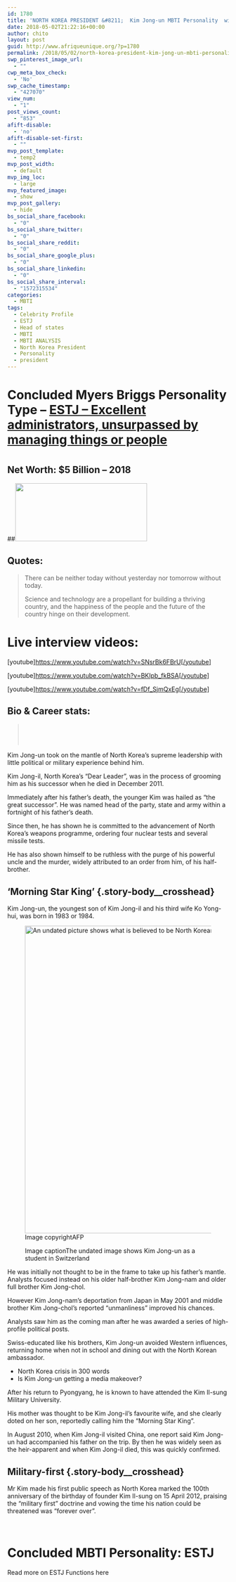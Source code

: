 ```yaml
---
id: 1780
title: 'NORTH KOREA PRESIDENT &#8211;  Kim Jong-un MBTI Personality  with videos, career statistics and Net Worth'
date: 2018-05-02T21:22:16+00:00
author: chito
layout: post
guid: http://www.afriqueunique.org/?p=1780
permalink: /2018/05/02/north-korea-president-kim-jong-un-mbti-personality/
swp_pinterest_image_url:
  - ""
cwp_meta_box_check:
  - 'No'
swp_cache_timestamp:
  - "427070"
view_num:
  - "1"
post_views_count:
  - "853"
afift-disable:
  - 'no'
afift-disable-set-first:
  - ""
mvp_post_template:
  - temp2
mvp_post_width:
  - default
mvp_img_loc:
  - large
mvp_featured_image:
  - show
mvp_post_gallery:
  - hide
bs_social_share_facebook:
  - "0"
bs_social_share_twitter:
  - "0"
bs_social_share_reddit:
  - "0"
bs_social_share_google_plus:
  - "0"
bs_social_share_linkedin:
  - "0"
bs_social_share_interval:
  - "1572315534"
categories:
  - MBTI
tags:
  - Celebrity Profile
  - ESTJ
  - Head of states
  - MBTI
  - MBTI ANALYSIS
  - North Korea President
  - Personality
  - president
---
```

# 

# Concluded Myers Briggs Personality Type &#8211; [ESTJ &#8211; Excellent administrators, unsurpassed by managing things or](https://www.afriqueunique.org/portrait-of-an-estj-extraverted-sensing-thinking-judging-extraverted-thinking-with-introverted-sensing/)[ people](https://www.afriqueunique.org/portrait-of-an-estj-extraverted-sensing-thinking-judging-extraverted-thinking-with-introverted-sensing/)

# 

## Net Worth: **$5 Billion &#8211; 2018**

##<img loading="lazy" class="alignnone size-medium wp-image-1781" style="font-size: 16px;" src="http://www.afriqueunique.org/wp-content/uploads/2018/05/kim-jong-mbti-personality-300x132.png" alt="" width="300" height="132" /> 

## Quotes:

> There can be neither today without yesterday nor tomorrow without today.
> 
> Science and technology are a propellant for building a thriving country, and the happiness of the people and the future of the country hinge on their development.

# Live interview videos:

[youtube]https://www.youtube.com/watch?v=SNsrBk6FBrU[/youtube]

[youtube]https://www.youtube.com/watch?v=BKIpb_fkBSA[/youtube]

[youtube]https://www.youtube.com/watch?v=fDf_SjmQxEg[/youtube]

## Bio & Career stats:

> &nbsp;
> 
> 
> 
> &nbsp;

<p class="story-body__introduction">
  Kim Jong-un took on the mantle of North Korea&#8217;s supreme leadership with little political or military experience behind him.
</p>

Kim Jong-il, North Korea&#8217;s &#8220;Dear Leader&#8221;, was in the process of grooming him as his successor when he died in December 2011.

Immediately after his father&#8217;s death, the younger Kim was hailed as &#8220;the great successor&#8221;. He was named head of the party, state and army within a fortnight of his father&#8217;s death.

Since then, he has shown he is committed to the advancement of North Korea&#8217;s weapons programme, ordering four nuclear tests and several missile tests.

He has also shown himself to be ruthless with the purge of his powerful uncle and the murder, widely attributed to an order from him, of his half-brother.

## &#8216;Morning Star King&#8217; {.story-body__crosshead}

Kim Jong-un, the youngest son of Kim Jong-il and his third wife Ko Yong-hui, was born in 1983 or 1984.<figure class="media-landscape has-caption full-width">

<span class="image-and-copyright-container"><img loading="lazy" class="responsive-image__img js-image-replace" src="https://ichef.bbci.co.uk/news/624/cpsprodpb/11801/production/_97518617_kjuafp.jpg" alt="An undated picture shows what is believed to be North Korean leader's son Kim Jong-un in Berne" width="976" height="700" data-highest-encountered-width="624" /><span class="off-screen">Image copyright</span><span class="story-image-copyright">AFP</span></span><figcaption class="media-caption"><span class="off-screen">Image caption</span><span class="media-caption__text">The undated image shows Kim Jong-un as a student in Switzerland</span></figcaption></figure> 

He was initially not thought to be in the frame to take up his father&#8217;s mantle. Analysts focused instead on his older half-brother Kim Jong-nam and older full brother Kim Jong-chol.

However Kim Jong-nam&#8217;s deportation from Japan in May 2001 and middle brother Kim Jong-chol&#8217;s reported &#8220;unmanliness&#8221; improved his chances.

Analysts saw him as the coming man after he was awarded a series of high-profile political posts.

Swiss-educated like his brothers, Kim Jong-un avoided Western influences, returning home when not in school and dining out with the North Korean ambassador.

<ul class="story-body__unordered-list">
  <li class="story-body__list-item">
    North Korea crisis in 300 words
  </li>
  <li class="story-body__list-item">
    Is Kim Jong-un getting a media makeover?
  </li>
</ul>

After his return to Pyongyang, he is known to have attended the Kim Il-sung Military University.

His mother was thought to be Kim Jong-il&#8217;s favourite wife, and she clearly doted on her son, reportedly calling him the &#8220;Morning Star King&#8221;.

In August 2010, when Kim Jong-il visited China, one report said Kim Jong-un had accompanied his father on the trip. By then he was widely seen as the heir-apparent and when Kim Jong-il died, this was quickly confirmed.

## Military-first {.story-body__crosshead}

Mr Kim made his first public speech as North Korea marked the 100th anniversary of the birthday of founder Kim Il-sung on 15 April 2012, praising the &#8220;military first&#8221; doctrine and vowing the time his nation could be threatened was &#8220;forever over&#8221;.

&nbsp;

# Concluded MBTI Personality: ESTJ

Read more on ESTJ Functions here